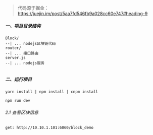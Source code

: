 >  代码源于掘金：https://juejin.im/post/5aa7fd546fb9a028cc60e747#heading-9




##### 一、项目目录结构

```
Block/
--| ... nodejs区块链代码
router/
--| ... 接口路由
server.js
--| ... nodejs服务


```

##### 二、运行项目

```
yarn install | npm install | cnpm install

npm run dev

```

###### 2.1 查看区块信息

```
get: http://10.10.1.101:6060/block_demo
```



